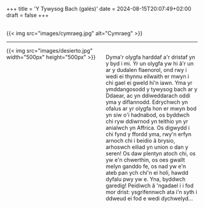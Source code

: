 +++
title = 'Y Tywysog Bach (galés)'
date = 2024-08-15T20:07:49+02:00
draft = false
+++

<br/>
{{< img src="images/cymraeg.jpg" alt="Cymraeg" >}}

-----------------------

<div style="display: flex; align-items: flex-start;">
  <div style="flex: 1; margin-right: 20px;">
    {{< img src="images/desierto.jpg" width="500px" height="500px"  >}}
  </div>
  <div style="flex: 1;">
<br/>
Dyma'r olygfa harddaf a'r dristaf yn y byd i mi. Yr un olygfa yw hi â'r 
    un ar y dudalen flaenorol, ond rwy i wedi ei thynnu eilwaith er mwyn i chi 
    gael ei gweld hi'n iawn. Yma yr ymddangosodd y tywysog bach ar y Ddaear, ac 
    yn ddiweddarach oddi yma y diflannodd.
Edrychwch yn ofalus ar yr olygfa hon er mwyn bod yn siw o'i hadnabod, os 
    byddwch chi ryw ddiwrnod yn teithio yn yr anialwch yn Affrica.
Os digwydd i chi fynd y ffordd yma, rwy'n erfyn arnoch chi i beidio â 
    brysio, arhoswch eiliad yn union o dan y seren! Os daw plentyn atoch chi, 
    os yw e'n chwerthin, os oes gwallt melyn ganddo fe, os nad yw e'n ateb pan 
    ych chi'n ei holi, hawdd dyfalu pwy yw e. Yna, byddwch garedig! Peidiwch â 
    'ngadael i i fod mor drist: ysgrifennwch ata i'n syth i ddweud ei fod e wedi 
    dychwelyd...
   </div>
</div>
